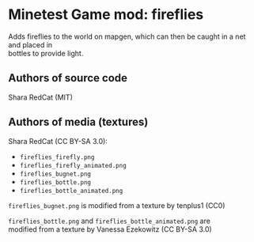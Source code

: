 Minetest Game mod: fireflies
============================
Adds fireflies to the world on mapgen, which can then be caught in a net and placed in<br>
bottles to provide light.

Authors of source code
----------------------
Shara RedCat (MIT)

Authors of media (textures)
---------------------------
Shara RedCat (CC BY-SA 3.0):
- `fireflies_firefly.png`
- `fireflies_firefly_animated.png`
- `fireflies_bugnet.png`
- `fireflies_bottle.png`
- `fireflies_bottle_animated.png`

`fireflies_bugnet.png` is modified from a texture by tenplus1 (CC0)

`fireflies_bottle.png` and `fireflies_bottle_animated.png` are<br>
modified from a texture by Vanessa Ezekowitz (CC BY-SA 3.0)

